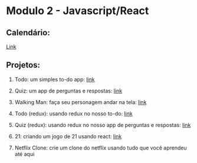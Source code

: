 
# Modulo 2 - Javascript/React

## Calendário:

[Link](https://calendar.google.com/calendar/b/2/r?tab=oc)

## Projetos:

1. Todo: um simples to-do app:
[link](https://github.com/VaiNaWeb/react-todo)

2. Quiz: um app de perguntas e respostas:
[link](https://github.com/VaiNaWeb/react-quiz)

3. Walking Man: faça seu personagem andar na tela:
[link](https://github.com/VaiNaWeb/react-walkingman)

4. Todo (redux): usando redux no nosso to-do:
[link](https://github.com/VaiNaWeb/redux-todo)

5. Quiz (redux): usando redux no nosso app de perguntas e respostas:
[link](https://github.com/VaiNaWeb/redux-quiz)

6. 21: criando um jogo de 21 usando react:
[link](https://github.com/VaiNaWeb/react-cards)

7. Netflix Clone: crie um clone do netflix usando tudo que você aprendeu até aqui